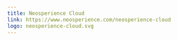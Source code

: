 ```yaml
---
title: Neosperience Cloud
link: https://www.neosperience.com/neosperience-cloud
logo: neosperience-cloud.svg
---
```

